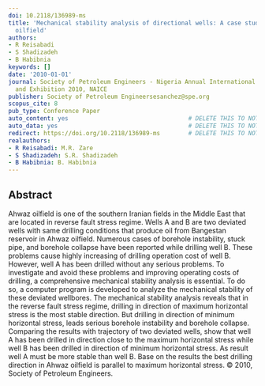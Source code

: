 ```yaml
---
doi: 10.2118/136989-ms
title: 'Mechanical stability analysis of directional wells: A case study in Ahwaz
  oilfield'
authors:
- R Reisabadi
- S Shadizadeh
- B Habibnia
keywords: []
date: '2010-01-01'
journal: Society of Petroleum Engineers - Nigeria Annual International Conference
  and Exhibition 2010, NAICE
publisher: Society of Petroleum Engineersesanchez@spe.org
scopus_cite: 8
pub_type: Conference Paper
auto_content: yes                                  # DELETE THIS TO NOT AUTO GENERATE CONTENT
auto_data: yes                                     # DELETE THIS TO NOT AUTO GENERATE METADATA
redirect: https://doi.org/10.2118/136989-ms        # DELETE THIS TO NOT REDIRECT
realauthors:
- R Reisabadi: M.R. Zare
- S Shadizadeh: S.R. Shadizadeh
- B Habibnia: B. Habibnia
---
```



## Abstract
Ahwaz oilfield is one of the southern Iranian fields in the Middle East that are located in reverse fault stress regime. Wells A and B are two deviated wells with same drilling conditions that produce oil from Bangestan reservoir in Ahwaz oilfield. Numerous cases of borehole instability, stuck pipe, and borehole collapse have been reported while drilling well B. These problems cause highly increasing of drilling operation cost of well B. However, well A has been drilled without any serious problems. To investigate and avoid these problems and improving operating costs of drilling, a comprehensive mechanical stability analysis is essential. To do so, a computer program is developed to analyze the mechanical stability of these deviated wellbores. The mechanical stability analysis reveals that in the reverse fault stress regime, drilling in direction of maximum horizontal stress is the most stable direction. But drilling in direction of minimum horizontal stress, leads serious borehole instability and borehole collapse. Comparing the results with trajectory of two deviated wells, show that well A has been drilled in direction close to the maximum horizontal stress while well B has been drilled in direction of minimum horizontal stress. As result well A must be more stable than well B. Base on the results the best drilling direction in Ahwaz oilfield is parallel to maximum horizontal stress. © 2010, Society of Petroleum Engineers.
